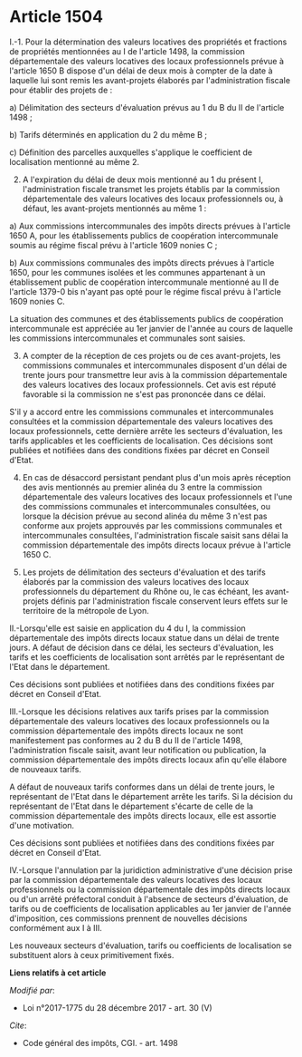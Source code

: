 # Article 1504

I.-1. Pour la détermination des valeurs locatives des propriétés et fractions de propriétés mentionnées au I de l'article
1498, la commission départementale des valeurs locatives des locaux professionnels prévue à l'article 1650 B dispose d'un
délai de deux mois à compter de la date à laquelle lui sont remis les avant-projets élaborés par l'administration fiscale
pour établir des projets de :

a) Délimitation des secteurs d'évaluation prévus au 1 du B du II de l'article 1498 ;

b) Tarifs déterminés en application du 2 du même B ;

c) Définition des parcelles auxquelles s'applique le coefficient de localisation mentionné au même 2.

2. A l'expiration du délai de deux mois mentionné au 1 du présent I, l'administration fiscale transmet les projets établis
par la commission départementale des valeurs locatives des locaux professionnels ou, à défaut, les avant-projets mentionnés
au même 1 :

a) Aux commissions intercommunales des impôts directs prévues à l'article 1650 A, pour les établissements publics de
coopération intercommunale soumis au régime fiscal prévu à l'article 1609 nonies C ;

b) Aux commissions communales des impôts directs prévues à l'article 1650, pour les communes isolées et les communes
appartenant à un établissement public de coopération intercommunale mentionné au II de l'article 1379-0 bis n'ayant pas opté
pour le régime fiscal prévu à l'article 1609 nonies C.

La situation des communes et des établissements publics de coopération intercommunale est appréciée au 1er janvier de l'année
au cours de laquelle les commissions intercommunales et communales sont saisies.

3. A compter de la réception de ces projets ou de ces avant-projets, les commissions communales et intercommunales disposent
d'un délai de trente jours pour transmettre leur avis à la commission départementale des valeurs locatives des locaux
professionnels. Cet avis est réputé favorable si la commission ne s'est pas prononcée dans ce délai.

S'il y a accord entre les commissions communales et intercommunales consultées et la commission départementale des valeurs
locatives des locaux professionnels, cette dernière arrête les secteurs d'évaluation, les tarifs applicables et les
coefficients de localisation. Ces décisions sont publiées et notifiées dans des conditions fixées par décret en Conseil
d'Etat.

4. En cas de désaccord persistant pendant plus d'un mois après réception des avis mentionnés au premier alinéa du 3 entre la
commission départementale des valeurs locatives des locaux professionnels et l'une des commissions communales et
intercommunales consultées, ou lorsque la décision prévue au second alinéa du même 3 n'est pas conforme aux projets approuvés
par les commissions communales et intercommunales consultées, l'administration fiscale saisit sans délai la commission
départementale des impôts directs locaux prévue à l'article 1650 C.

5. Les projets de délimitation des secteurs d'évaluation et des tarifs élaborés par la commission des valeurs locatives des
locaux professionnels du département du Rhône ou, le cas échéant, les avant-projets définis par l'administration fiscale
conservent leurs effets sur le territoire de la métropole de Lyon.

II.-Lorsqu'elle est saisie en application du 4 du I, la commission départementale des impôts directs locaux statue dans un
délai de trente jours. A défaut de décision dans ce délai, les secteurs d'évaluation, les tarifs et les coefficients de
localisation sont arrêtés par le représentant de l'Etat dans le département.

Ces décisions sont publiées et notifiées dans des conditions fixées par décret en Conseil d'Etat.

III.-Lorsque les décisions relatives aux tarifs prises par la commission départementale des valeurs locatives des locaux
professionnels ou la commission départementale des impôts directs locaux ne sont manifestement pas conformes au 2 du B du II
de l'article 1498, l'administration fiscale saisit, avant leur notification ou publication, la commission départementale des
impôts directs locaux afin qu'elle élabore de nouveaux tarifs.

A défaut de nouveaux tarifs conformes dans un délai de trente jours, le représentant de l'Etat dans le département arrête les
tarifs. Si la décision du représentant de l'Etat dans le département s'écarte de celle de la commission départementale des
impôts directs locaux, elle est assortie d'une motivation.

Ces décisions sont publiées et notifiées dans des conditions fixées par décret en Conseil d'Etat.

IV.-Lorsque l'annulation par la juridiction administrative d'une décision prise par la commission départementale des valeurs
locatives des locaux professionnels ou la commission départementale des impôts directs locaux ou d'un arrêté préfectoral
conduit à l'absence de secteurs d'évaluation, de tarifs ou de coefficients de localisation applicables au 1er janvier de
l'année d'imposition, ces commissions prennent de nouvelles décisions conformément aux I à III.

Les nouveaux secteurs d'évaluation, tarifs ou coefficients de localisation se substituent alors à ceux primitivement fixés.

**Liens relatifs à cet article**

_Modifié par_:

  - Loi n°2017-1775 du 28 décembre 2017 - art. 30 (V)

_Cite_:

  - Code général des impôts, CGI. - art. 1498
